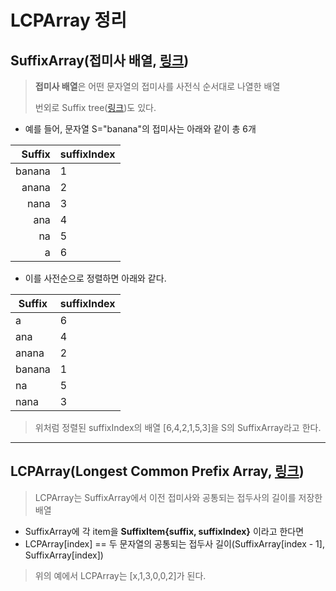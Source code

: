 # LCPArray 정리

## SuffixArray(접미사 배열, [링크](https://en.wikipedia.org/wiki/Suffix_array))

> **접미사 배열**은 어떤 문자열의 접미사를 사전식 순서대로 나열한 배열
>
> 번외로 Suffix tree([링크](https://en.wikipedia.org/wiki/Suffix_tree))도 있다.
- 예를 들어, 문자열 S="banana"의 접미사는 아래와 같이 총 6개

| Suffix | suffixIndex |
|-: |- |
| banana | 1 |
| anana | 2 |
| nana | 3 |
| ana | 4 |
| na | 5 |
| a | 6 |

- 이를 사전순으로 정렬하면 아래와 같다.

| Suffix | suffixIndex |
|- |- |
| a | 6 |
| ana | 4 |
| anana | 2 |
| banana | 1 |
| na | 5 |
| nana | 3 |

> 위처럼 정렬된 suffixIndex의 배열 [6,4,2,1,5,3]을 S의 SuffixArray라고 한다.

---

## LCPArray(Longest Common Prefix Array, [링크](https://en.wikipedia.org/wiki/LCP_array))

> LCPArray는 SuffixArray에서 이전 접미사와 공통되는 접두사의 길이를 저장한 배열

- SuffixArray에 각 item을 **SuffixItem{suffix, suffixIndex}** 이라고 한다면
- LCPArray[index] == 두 문자열의 공통되는 접두사 길이(SuffixArray[index - 1], SuffixArray[index])

> 위의 예에서 LCPArray는 [x,1,3,0,0,2]가 된다.
